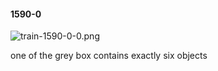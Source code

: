 #### 1590-0
![train-1590-0-0.png](https://github.com/lil-lab/nlvr/raw/master/nlvr/train/images/33/train-1590-0-0.png "train-1590-0-0.png")

one of the grey box contains exactly six objects